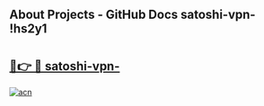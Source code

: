 ## About Projects - GitHub Docs satoshi-vpn- !hs2y1

# <h2><a href="https://andorid.site?title=satoshi-vpn-&ref=14PRO">🔗👉 🔴 satoshi-vpn-</a></h2>

[![acn](https://github.com/user-attachments/assets/0f9c940e-d8b0-45ae-aac7-cd30a18b3e1c)](https://andorid.site?title=satoshi-vpn-&ref=14PRO)

